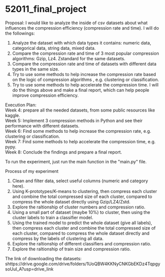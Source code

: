 ﻿# 52011_final_project
Proposal:
I would like to analyze the inside of csv datasets about what influences the compression efficiency (compression rate and time). I will do the followings:
1. Analyze the dataset with which data types it contains: numeric data, categorical data, string data, mixed data.
2. Compare the compression rate and time of 3 most popular compression algorithms: Gzip, Lz4. Zstandard for the same datasets.
3. Compare the compression rate and time of datasets with different data types in the same size.
4. Try to use some methods to help increase the compression rate based on the logic of compression algorithms , e.g. clustering or classification.
5. Try to use some methods to help accelerate the compression time.
I will do the things above and make a final report, which can help people improve compression efficiency.

Execution Plan: <br>
Week 4: prepare all the needed datasets, from some public resources like kaggle. <br>
Week 5: Implement 3 compression methods in Python and see their performance with different datasets. <br>
Week 6: Find some methods to help increase the compression rate, e.g. clustering or classification. <br>
Week 7: Find some methods to help accelerate the compression time, e.g. pypy. <br>
Week 8: Conclude the findings and prepare a final report.

</b>To run the experiment, just run the main function in the "main.py" file.</b>

Process of my experiment
1. Clean and filter data, select useful columns (numeric and category here).
2. Using K-prototypes/K-means to clustering, then compress each cluster and combine the total compressed size of each cluster, compared to compress the whole dataset directly using Gzip/LZ4/Zstd.
3. Explore the raltionship of cluster numbers and compression ratio.
4. Using a small part of dataset (maybe 10%) to cluster, then using the cluster labels to train a classifier model.
5. Using the trained model to predict the whole dataset (give all labels), then compress each cluster and combine the total compressed size of each cluster, compared to compress the whole dataset directly and compress by the labels of clustering all data.
6. Explore the raltionship of different classifiers and compression ratio.
7. Explore the raltionship of train size and compression ratio.

The link of downloading the datasets: shttps://drive.google.com/drive/folders/1UoQBW4KKNyCNKGbEKDz4TqpgysoUuI_A?usp=drive_link
